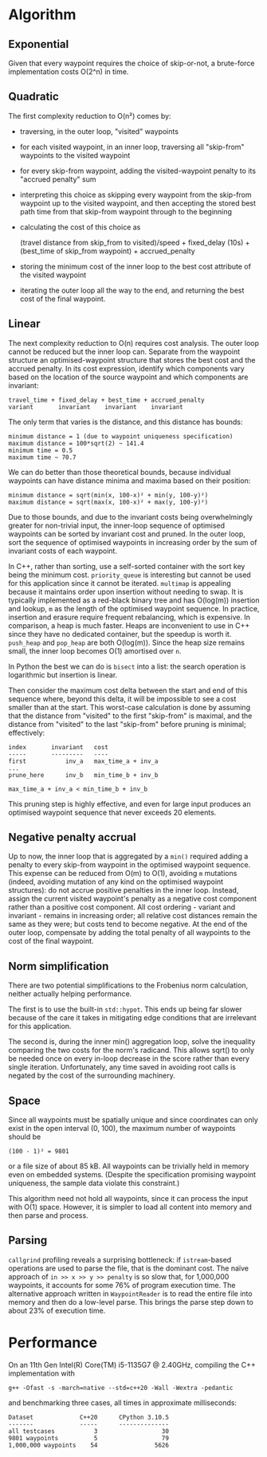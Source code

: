 Algorithm
=========

Exponential
-----------

Given that every waypoint requires the choice of skip-or-not, a brute-force implementation costs O(2^n) in time.

Quadratic
---------

The first complexity reduction to O(n²) comes by:

- traversing, in the outer loop, "visited" waypoints
- for each visited waypoint, in an inner loop, traversing all "skip-from" waypoints to the visited waypoint
- for every skip-from waypoint, adding the visited-waypoint penalty to its "accrued penalty" sum
- interpreting this choice as skipping every waypoint from the skip-from waypoint up to the visited waypoint, and then 
  accepting the stored best path time from that skip-from waypoint through to the beginning
- calculating the cost of this choice as

    (travel distance from skip_from to visited)/speed + fixed_delay (10s) + (best_time of skip_from waypoint) + accrued_penalty

- storing the minimum cost of the inner loop to the best cost attribute of the visited waypoint
- iterating the outer loop all the way to the end, and returning the best cost of the final waypoint.

Linear
------

The next complexity reduction to O(n) requires cost analysis. The outer loop cannot be reduced but the inner loop can. 
Separate from the waypoint structure an optimised-waypoint structure that stores the best cost and the accrued penalty.
In its cost expression, identify which components vary based on the location of the source waypoint and which components
are invariant:

    travel_time + fixed_delay + best_time + accrued_penalty
    variant       invariant    invariant    invariant

The only term that varies is the distance, and this distance has bounds:

    minimum distance = 1 (due to waypoint uniqueness specification)
    maximum distance = 100*sqrt(2) ~ 141.4
    minimum time = 0.5
    maximum time ~ 70.7

We can do better than those theoretical bounds, because individual waypoints can have distance minima and maxima based
on their position:

    minimum distance = sqrt(min(x, 100-x)² + min(y, 100-y)²)
    maximum distance = sqrt(max(x, 100-x)² + max(y, 100-y)²)

Due to those bounds, and due to the invariant costs being overwhelmingly greater for non-trivial input, the inner-loop
sequence of optimised waypoints can be sorted by invariant cost and pruned. In the outer loop, sort the sequence of
optimised waypoints in increasing order by the sum of invariant costs of each waypoint.

In C++, rather than sorting, use a self-sorted container with the sort key being the minimum cost. `priority_queue` is
interesting but cannot be used for this application since it cannot be iterated. `multimap` is appealing because it
maintains order upon insertion without needing to swap. It is typically implemented as a red-black binary tree and has 
O(log(m)) insertion and lookup, `m` as the length of the optimised waypoint sequence. In practice, insertion and erasure
require frequent rebalancing, which is expensive. In comparison, a heap is much faster. Heaps are inconvenient to use in
C++ since they have no dedicated container, but the speedup is worth it. `push_heap` and `pop_heap` are both O(log(m)).
Since the heap size remains small, the inner loop becomes O(1) amortised over `n`.

In Python the best we can do is `bisect` into a list: the search operation is logarithmic but insertion is linear.

Then consider the maximum cost delta between the start and end of this sequence where, beyond this delta, it will be 
impossible to see a cost smaller than at the start. This worst-case calculation is done by assuming that the distance 
from "visited" to the first "skip-from" is maximal, and the distance from "visited" to the last "skip-from" before 
pruning is minimal; effectively:

    index       invariant   cost
    -----       ---------   ----
    first           inv_a   max_time_a + inv_a
    ...
    prune_here      inv_b   min_time_b + inv_b

    max_time_a + inv_a < min_time_b + inv_b

This pruning step is highly effective, and even for large input produces an optimised waypoint sequence that never
exceeds 20 elements.

Negative penalty accrual
------------------------

Up to now, the inner loop that is aggregated by a `min()` required adding a penalty to every skip-from waypoint in the
optimised waypoint sequence. This expense can be reduced from O(m) to O(1), avoiding `m` mutations (indeed, avoiding
mutation of any kind on the optimised waypoint structures): do not accrue positive penalties in the inner loop. Instead,
assign the current visited waypoint's penalty as a negative cost component rather than a positive cost component. All
cost ordering - variant and invariant - remains in increasing order; all relative cost distances remain the same as they
were; but costs tend to become negative. At the end of the outer loop, compensate by adding the total penalty of all
waypoints to the cost of the final waypoint.

Norm simplification
-------------------

There are two potential simplifications to the Frobenius norm calculation, neither actually helping performance.

The first is to use the built-in `std::hypot`. This ends up being far slower because of the care it takes in mitigating
edge conditions that are irrelevant for this application.

The second is, during the inner min() aggregation loop, solve the inequality comparing the two costs for the norm's
radicand. This allows sqrt() to only be needed once on every in-loop decrease in the score rather than every single
iteration. Unfortunately, any time saved in avoiding root calls is negated by the cost of the surrounding machinery.

Space
-----

Since all waypoints must be spatially unique and since coordinates can only exist in the open interval (0, 100), the
maximum number of waypoints should be

    (100 - 1)² = 9801

or a file size of about 85 kB. All waypoints can be trivially held in memory even on embedded systems. (Despite the
specification promising waypoint uniqueness, the sample data violate this constraint.)

This algorithm need not hold all waypoints, since it can process the input with O(1) space. However, it is simpler to
load all content into memory and then parse and process.

Parsing
-------

`callgrind` profiling reveals a surprising bottleneck: if `istream`-based operations are used to parse the file, that is
the dominant cost. The naïve approach of `in >> x >> y >> penalty` is so slow that, for 1,000,000 waypoints, it accounts
for some 76% of program execution time. The alternative approach written in `WaypointReader` is to read the entire file
into memory and then do a low-level parse. This brings the parse step down to about 23% of execution time.

Performance
===========

On an 11th Gen Intel(R) Core(TM) i5-1135G7 @ 2.40GHz, compiling the C++ implementation with

    g++ -Ofast -s -march=native --std=c++20 -Wall -Wextra -pedantic

and benchmarking three cases, all times in approximate milliseconds:

    Dataset             C++20      CPython 3.10.5
    -------             -----      --------------
    all testcases           3                  30
    9801 waypoints          5                  79
    1,000,000 waypoints    54                5626
